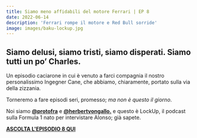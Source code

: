 ```yaml
---
title: Siamo meno affidabili del motore Ferrari | EP 8
date: 2022-06-14
description: 'Ferrari rompe il motore e Red Bull sorride'
image: images/baku-lockup.jpg
---
```


## Siamo delusi, siamo tristi, siamo disperati. Siamo tutti un po’ Charles. 

Un episodio caciarone in cui è venuto a farci compagnia il nostro personalissimo Ingegner Cane, che abbiamo, chiaramente, portato sulla via della zizzania. 

Torneremo a fare episodi seri, promesso; _ma non è questo il giorno_. 

Noi siamo **[@protofra](https://www.instagram.com/protofra/?hl=it)** e **[@herbertvongallo.](https://www.instagram.com/herbertvongallo/?hl=it)** e questo è LockUp, il podcast sulla Formula 1 nato per intervistare Alonso; già sapete. 


**[ASCOLTA L'EPISODIO 8 QUI](https://open.spotify.com/episode/0g0adxYXLwr0rfrv5AnNC8?si=c372221adcb740e5)**